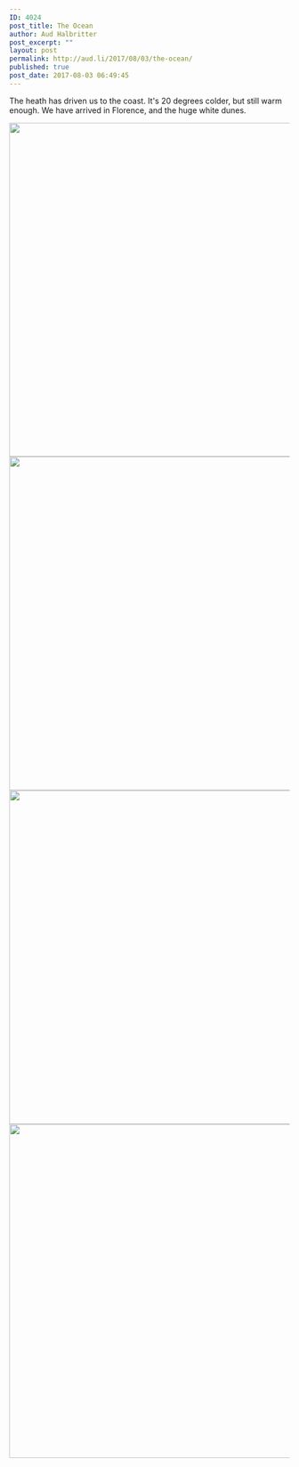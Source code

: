 ```yaml
---
ID: 4024
post_title: The Ocean
author: Aud Halbritter
post_excerpt: ""
layout: post
permalink: http://aud.li/2017/08/03/the-ocean/
published: true
post_date: 2017-08-03 06:49:45
---
```

The heath has driven us to the coast. It's 20 degrees colder, but still warm enough. We have arrived in Florence, and the huge white dunes.

<a href="http://aud.li/wp-content/uploads/2017/08/MG_7643.jpg"><img class="alignnone size-large wp-image-4025" src="http://aud.li/wp-content/uploads/2017/08/MG_7643-1024x683.jpg" alt="" width="900" height="600" /></a> <a href="http://aud.li/wp-content/uploads/2017/08/MG_7662.jpg"><img class="alignnone size-large wp-image-4026" src="http://aud.li/wp-content/uploads/2017/08/MG_7662-1024x683.jpg" alt="" width="900" height="600" /></a> <a href="http://aud.li/wp-content/uploads/2017/08/IMG_7648.jpg"><img class="alignnone size-large wp-image-4027" src="http://aud.li/wp-content/uploads/2017/08/IMG_7648-1024x683.jpg" alt="" width="900" height="600" /></a> <a href="http://aud.li/wp-content/uploads/2017/08/IMG_7655.jpg"><img class="alignnone size-large wp-image-4028" src="http://aud.li/wp-content/uploads/2017/08/IMG_7655-1024x683.jpg" alt="" width="900" height="600" /></a>